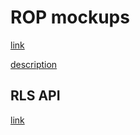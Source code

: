 # ROP mockups
[link](./rop.pdf)

[description](https://obs.nodeart.app/Notes/RLS-operator-platform%20(ROP))
## RLS API
[link](https://realliveslots.com/docs/api)